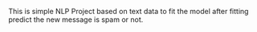 This is simple NLP Project based on text data to fit the model after fitting predict the new message is spam or not.